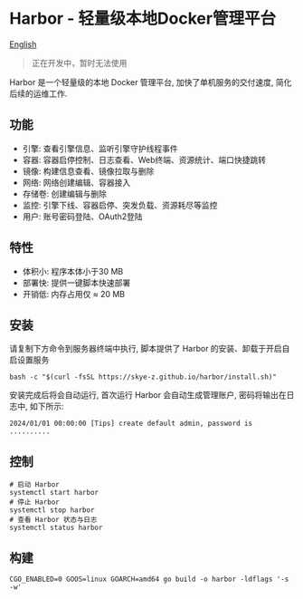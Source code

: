 # Harbor - 轻量级本地Docker管理平台

[English](README_en.md)

> 正在开发中，暂时无法使用

Harbor 是一个轻量级的本地 Docker 管理平台, 加快了单机服务的交付速度, 简化后续的运维工作.

## 功能

* 引擎: 查看引擎信息、监听引擎守护线程事件
* 容器: 容器启停控制、日志查看、Web终端、资源统计、端口快捷跳转
* 镜像: 构建信息查看、镜像拉取与删除
* 网络: 网络创建编辑、容器接入
* 存储卷: 创建编辑与删除
* 监控: 引擎下线、容器启停、突发负载、资源耗尽等监控
* 用户: 账号密码登陆、OAuth2登陆

## 特性

* 体积小: 程序本体小于30 MB
* 部署快: 提供一键脚本快速部署
* 开销低: 内存占用仅 ≈ 20 MB

## 安装

请复制下方命令到服务器终端中执行, 脚本提供了 Harbor 的安装、卸载于开启自启设置服务

```shell
bash -c "$(curl -fsSL https://skye-z.github.io/harbor/install.sh)"
```

安装完成后将会自动运行, 首次运行 Harbor 会自动生成管理账户, 密码将输出在日志中, 如下所示:

```log
2024/01/01 00:00:00 [Tips] create default admin, password is ..........
```

## 控制

```shell
# 启动 Harbor
systemctl start harbor
# 停止 Harbor
systemctl stop harbor
# 查看 Harbor 状态与日志
systemctl status harbor
```

## 构建

```shell
CGO_ENABLED=0 GOOS=linux GOARCH=amd64 go build -o harbor -ldflags '-s -w'
```
